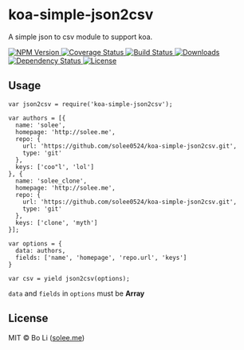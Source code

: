 # koa-simple-json2csv
A simple json to csv module to support koa.

<p align="left">
  <a href="https://npmjs.org/package/koa-simple-json2csv">
    <img src="https://img.shields.io/npm/v/koa-simple-json2csv.svg?style=flat-square"
         alt="NPM Version">
  </a>

  <a href="https://coveralls.io/r/solee0524/koa-simple-json2csv">
    <img src="https://img.shields.io/coveralls/solee0524/koa-simple-json2csv.svg?style=flat-square"
         alt="Coverage Status">
  </a>

  <a href="https://travis-ci.org/solee0524/koa-simple-json2csv">
    <img src="https://img.shields.io/travis/solee0524/koa-simple-json2csv.svg?style=flat-square"
         alt="Build Status">
  </a>

  <a href="https://npmjs.org/package/koa-simple-json2csv">
    <img src="http://img.shields.io/npm/dm/koa-simple-json2csv.svg?style=flat-square"
         alt="Downloads">
  </a>

  <a href="https://david-dm.org/solee0524/koa-simple-json2csv.svg">
    <img src="https://david-dm.org/solee0524/koa-simple-json2csv.svg?style=flat-square"
         alt="Dependency Status">
  </a>

  <a href="https://github.com/solee0524/koa-simple-json2csv/blob/master/LICENSE">
    <img src="https://img.shields.io/npm/l/koa-simple-json2csv.svg?style=flat-square"
         alt="License">
  </a>
</p>

## Usage

```
var json2csv = require('koa-simple-json2csv');

var authors = [{
  name: 'solee',
  homepage: 'http://solee.me',
  repo: {
    url: 'https://github.com/solee0524/koa-simple-json2csv.git',
    type: 'git'
  },
  keys: ['coo"l', 'lol']
}, {
  name: 'solee_clone',
  homepage: 'http://solee.me',
  repo: {
    url: 'https://github.com/solee0524/koa-simple-json2csv.git',
    type: 'git'
  },
  keys: ['clone', 'myth']
}];

var options = {
  data: authors,
  fields: ['name', 'homepage', 'repo.url', 'keys']
}

var csv = yield json2csv(options);
```

`data` and `fields` in `options` must be **Array**

## License
MIT © Bo Li ([solee.me](http://solee.me))